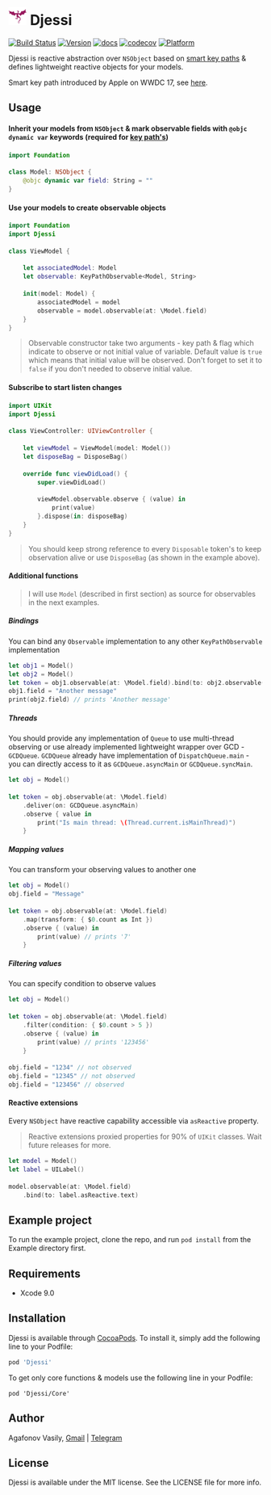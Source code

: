 <img src="Assets/djessi.png" width="36" height="36"> Djessi
======

[![Build Status](https://travis-ci.org/AGStarz/Djessi.svg?branch=master)](https://travis-ci.org/AGStarz/Djessi)
[![Version](https://img.shields.io/cocoapods/v/Djessi.svg?style=flat)](http://cocoapods.org/pods/Djessi)
[![docs](https://cdn.rawgit.com/AGStarz/Djessi/master/Example/docs/badge.svg)](https://cdn.rawgit.com/AGStarz/Djessi/master/Example/docs/index.html)
[![codecov](https://codecov.io/gh/AGStarz/Djessi/branch/master/graph/badge.svg)](https://codecov.io/gh/AGStarz/Djessi)
[![Platform](https://img.shields.io/cocoapods/p/Djessi.svg?style=flat)](http://cocoapods.org/pods/Djessi)

Djessi is reactive abstraction over `NSObject` based on [smart key paths](https://github.com/apple/swift-evolution/blob/master/proposals/0161-key-paths.md) & defines lightweight reactive objects for your models.

Smart key path introduced by Apple on WWDC 17, see [here](https://developer.apple.com/videos/play/wwdc2017/212/).

## Usage

#### Inherit your models from `NSObject` & mark observable fields with `@objc dynamic var` keywords (required for [key path's](https://github.com/apple/swift-evolution/blob/master/proposals/0161-key-paths.md))

```swift
import Foundation

class Model: NSObject {
    @objc dynamic var field: String = ""
}
```

#### Use your models to create observable objects

```swift
import Foundation
import Djessi

class ViewModel {

    let associatedModel: Model
    let observable: KeyPathObservable<Model, String>

    init(model: Model) {
        associatedModel = model
        observable = model.observable(at: \Model.field)
    }
}
```

> Observable constructor take two arguments - key path & flag which indicate to observe or not initial value of variable. Default value is `true` which means that initial value will be observed. Don't forget to set it to `false` if you don't needed to observe initial value.

#### Subscribe to start listen changes

```swift
import UIKit
import Djessi

class ViewController: UIViewController {

    let viewModel = ViewModel(model: Model())
    let disposeBag = DisposeBag()
    
    override func viewDidLoad() {
        super.viewDidLoad()
        
        viewModel.observable.observe { (value) in
            print(value)
        }.dispose(in: disposeBag)
    }
}
```

>You should keep strong reference to every `Disposable` token's to keep observation alive or use `DisposeBag` (as shown in the example above).

#### Additional functions

> I will use `Model` (described in first section) as source for observables in the next examples.

##### Bindings

You can bind any `Observable` implementation to any other `KeyPathObservable` implementation

```swift
let obj1 = Model()
let obj2 = Model()
let token = obj1.observable(at: \Model.field).bind(to: obj2.observable(at: \Model.field))
obj1.field = "Another message"
print(obj2.field) // prints 'Another message'
```

##### Threads

You should provide any implementation of `Queue` to use multi-thread observing or use already implemented lightweight wrapper over GCD - `GCDQueue`. `GCDQueue` already have implementation of `DispatchQueue.main` - you can directly access to it as `GCDQueue.asyncMain` or `GCDQueue.syncMain`.

```swift
let obj = Model()

let token = obj.observable(at: \Model.field)
    .deliver(on: GCDQueue.asyncMain)
    .observe { value in
        print("Is main thread: \(Thread.current.isMainThread)")
    }
```

##### Mapping values

You can transform your observing values to another one

```swift
let obj = Model()
obj.field = "Message"

let token = obj.observable(at: \Model.field)
    .map(transform: { $0.count as Int })
    .observe { (value) in
        print(value) // prints '7'
    }
```

##### Filtering values

You can specify condition to observe values

```swift
let obj = Model()

let token = obj.observable(at: \Model.field)
    .filter(condition: { $0.count > 5 })
    .observe { (value) in
        print(value) // prints '123456'
    }
    
obj.field = "1234" // not observed
obj.field = "12345" // not observed
obj.field = "123456" // observed
```

#### Reactive extensions

Every `NSObject` have reactive capability accessible via `asReactive` property.

> Reactive extensions proxied properties for 90% of `UIKit` classes. Wait future releases for more.

```swift
let model = Model()
let label = UILabel()

model.observable(at: \Model.field)
    .bind(to: label.asReactive.text)
```

## Example project

To run the example project, clone the repo, and run `pod install` from the Example directory first.

## Requirements

* Xcode 9.0

## Installation

Djessi is available through [CocoaPods](http://cocoapods.org). To install
it, simply add the following line to your Podfile:

```ruby
pod 'Djessi'
```

To get only core functions & models use the following line in your Podfile:

```
pod 'Djessi/Core'
```

## Author

Agafonov Vasily, [Gmail](mailto:agafonov.vasya.93@gmail.com) | [Telegram](https://t.me/ag_starz)

## License

Djessi is available under the MIT license. See the LICENSE file for more info.
